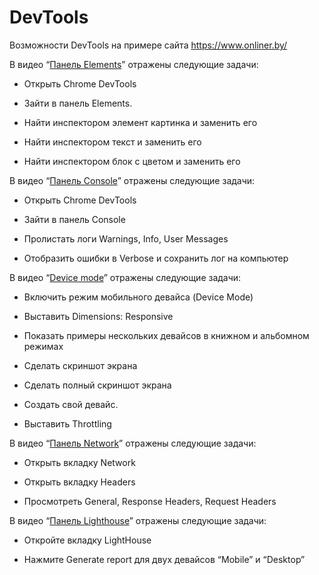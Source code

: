 # DevTools

Возможности DevTools на примере сайта https://www.onliner.by/

В видео “[Панель Elements](https://github.com/PavelPakhadnia/DevTools/blob/main/%D0%9F%D0%B0%D0%BD%D0%B5%D0%BB%D1%8C%20Elements.mp4)” отражены следующие задачи:

- Открыть Chrome DevTools

- Зайти в панель Elements.

- Найти инспектором элемент картинка и заменить его

- Найти инспектором текст и заменить его

- Найти инспектором блок с цветом и заменить его

В видео “[Панель Console](https://github.com/PavelPakhadnia/DevTools/blob/main/%D0%9F%D0%B0%D0%BD%D0%B5%D0%BB%D1%8C%20Console.mp4)” отражены следующие задачи:

- Открыть Chrome DevTools

- Зайти в панель Console

- Пролистать логи Warnings, Info, User Messages

- Отобразить ошибки в Verbose и сохранить лог на компьютер

В видео “[Device mode](https://github.com/PavelPakhadnia/DevTools/blob/main/Toogle%20Device.mp4)” отражены следующие задачи:

- Включить режим мобильного девайса (Device Mode)

- Выставить Dimensions: Responsive

- Показать примеры нескольких девайсов в книжном и альбомном режимах

- Сделать скриншот экрана

- Cделать полный скриншот экрана

- Создать свой девайс.

- Выставить Throttling
  
В видео “[Панель Network](https://github.com/PavelPakhadnia/DevTools/blob/main/%D0%9F%D0%B0%D0%BD%D0%B5%D0%BB%D1%8C%20Network.mp4)” отражены следующие задачи:

- Открыть вкладку Network

- Открыть вкладку Headers

- Просмотреть General, Response Headers, Request Headers

В видео “[Панель Lighthouse](https://github.com/PavelPakhadnia/DevTools/blob/main/%D0%9F%D0%B0%D0%BD%D0%B5%D0%BB%D1%8C%20Lighthouse.mp4)” отражены следующие задачи:

- Откройте вкладку LightHouse

- Нажмите Generate report для двух девайсов “Mobile” и “Desktop”

